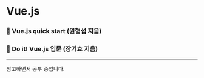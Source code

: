 # Vue.js
###  :ledger: Vue.js quick start (원형섭 지음)   
###  :ledger: Do it! Vue.js 입문 (장기효 지음) 
---

참고하면서 공부 중입니다.

